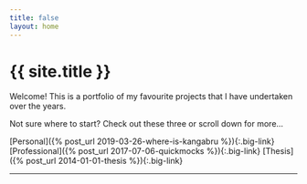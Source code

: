 ```yaml
---
title: false
layout: home
---
```


# {{ site.title }}

Welcome! This is a portfolio of my favourite projects that I have undertaken over the years.

Not sure where to start? Check out these three or scroll down for more...

[Personal]({% post_url 2019-03-26-where-is-kangabru %}){:.big-link}
[Professional]({% post_url 2017-07-06-quickmocks %}){:.big-link}
[Thesis]({% post_url 2014-01-01-thesis %}){:.big-link}

---
